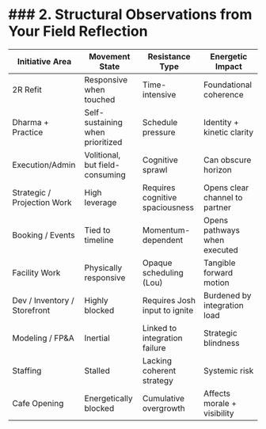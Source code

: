 # ### 2. Structural Observations from Your Field Reflection

| Initiative Area | Movement State | Resistance Type | Energetic Impact |
|---|---|---|---|
| 2R Refit | Responsive when touched | Time-intensive | Foundational coherence |
| Dharma + Practice | Self-sustaining when prioritized | Schedule pressure | Identity + kinetic clarity |
| Execution/Admin | Volitional, but field-consuming | Cognitive sprawl | Can obscure horizon |
| Strategic / Projection Work | High leverage | Requires cognitive spaciousness | Opens clear channel to partner |
| Booking / Events | Tied to timeline | Momentum-dependent | Opens pathways when executed |
| Facility Work | Physically responsive | Opaque scheduling (Lou) | Tangible forward motion |
| Dev / Inventory / Storefront | Highly blocked | Requires Josh input to ignite | Burdened by integration load |
| Modeling / FP&A | Inertial | Linked to integration failure | Strategic blindness |
| Staffing | Stalled | Lacking coherent strategy | Systemic risk |
| Cafe Opening | Energetically blocked | Cumulative overgrowth | Affects morale + visibility |
